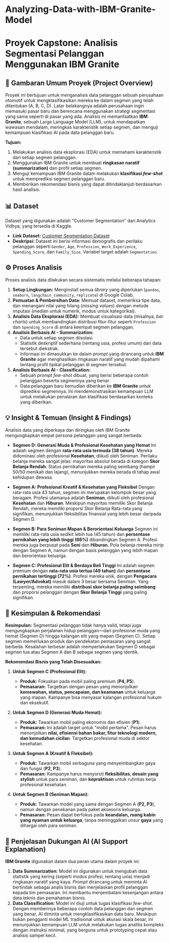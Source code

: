 # Analyzing-Data-with-IBM-Granite-Model

# Proyek Capstone: Analisis Segmentasi Pelanggan Menggunakan IBM Granite

## 📜 Gambaran Umum Proyek (Project Overview)

Proyek ini bertujuan untuk menganalisis data pelanggan sebuah perusahaan otomotif untuk mengklasifikasikan mereka ke dalam segmen yang telah ditentukan (A, B, C, D). Latar belakangnya adalah perusahaan ingin memasuki pasar baru dan berencana menggunakan strategi segmentasi yang sama seperti di pasar yang ada. Analisis ini memanfaatkan **IBM Granite**, sebuah Large Language Model (LLM), untuk mendapatkan wawasan mendalam, meringkas karakteristik setiap segmen, dan menguji kemampuan klasifikasi AI pada data pelanggan baru.

**Tujuan:**
1.  Melakukan analisis data eksplorasi (EDA) untuk memahami karakteristik dari setiap segmen pelanggan.
2.  Menggunakan IBM Granite untuk membuat **ringkasan naratif (summarization)** dari profil setiap segmen.
3.  Menguji kemampuan IBM Granite dalam melakukan **klasifikasi *few-shot*** untuk memprediksi segmen pelanggan baru.
4.  Memberikan rekomendasi bisnis yang dapat ditindaklanjuti berdasarkan hasil analisis.

## 📊 Dataset

Dataset yang digunakan adalah "Customer Segmentation" dari Analytics Vidhya, yang tersedia di Kaggle.
* **Link Dataset:** [Customer Segmentation Dataset](https://www.kaggle.com/datasets/kaushiksuresh147/customer-segmentation)
* **Deskripsi:** Dataset ini berisi informasi demografis dan perilaku pelanggan seperti `Gender`, `Age`, `Profession`, `Work_Experience`, `Spending_Score`, dan `Family_Size`. Variabel target adalah `Segmentation`.

## ⚙️ Proses Analisis

Proses analisis data dilakukan secara sistematis melalui beberapa tahapan:

1.  **Setup Lingkungan:** Menginstall semua *library* yang diperlukan (`pandas`, `seaborn`, `langchain_community`, `replicate`) di Google Colab.
2.  **Pemuatan & Pembersihan Data:** Memuat dataset, memeriksa tipe data, dan menangani nilai yang hilang (*missing values*) dengan metode imputasi (median untuk numerik, modus untuk kategorikal).
3.  **Analisis Data Eksplorasi (EDA):** Membuat visualisasi data (misalnya, *bar charts*) untuk membandingkan distribusi fitur-fitur seperti `Profession` dan `Spending_Score` di antara keempat segmen pelanggan.
4.  **Analisis Berbasis AI - Summarization:**
    * Data untuk setiap segmen diisolasi.
    * Statistik deskriptif sederhana (rentang usia, profesi umum) dari data tersebut diekstrak.
    * Informasi ini dimasukkan ke dalam *prompt* yang dirancang untuk **IBM Granite** agar menghasilkan ringkasan naratif yang mudah dipahami tentang profil tipikal pelanggan di segmen tersebut.
5.  **Analisis Berbasis AI - Classification:**
    * Sebuah *prompt* *few-shot* dibuat, yang berisi beberapa contoh pelanggan beserta segmennya yang benar.
    * Data pelanggan baru kemudian diberikan ke **IBM Granite** untuk diprediksi segmennya. Ini mendemonstrasikan kemampuan LLM untuk melakukan penalaran dan klasifikasi berdasarkan konteks yang diberikan.

## 💡 Insight & Temuan (Insight & Findings)

Analisis data yang diperkaya dan diringkas oleh IBM Granite mengungkapkan empat persona pelanggan yang sangat berbeda:

* **Segmen D: Generasi Muda & Profesional Kesehatan yang Hemat**
    Ini adalah segmen dengan **rata-rata usia termuda (38 tahun)**. Mereka didominasi oleh profesional **Kesehatan**, diikuti oleh Seniman. Perilaku belanja mereka sangat jelas: mayoritas absolut berada di kategori **Skor Belanja Rendah**. Status pernikahan mereka paling seimbang (hampir 50/50 menikah dan lajang), menunjukkan mereka berada di tahap awal kehidupan dewasa.

* **Segmen A: Profesional Kreatif & Kesehatan yang Fleksibel**
    Dengan rata-rata usia 43 tahun, segmen ini merupakan kelompok besar yang beragam. Profesi utamanya adalah **Seniman**, diikuti oleh profesional **Kesehatan** dan **Hiburan**. Meskipun mayoritas memiliki Skor Belanja Rendah, mereka memiliki proporsi Skor Belanja Rata-rata yang signifikan, menunjukkan fleksibilitas finansial yang lebih besar daripada Segmen D.

* **Segmen B: Para Seniman Mapan & Berorientasi Keluarga**
    Segmen ini memiliki rata-rata usia sedikit lebih tua (45 tahun) dan **persentase pernikahan yang lebih tinggi (66%)** dibandingkan Segmen A. Profesi mereka juga berpusat pada **Seni** dan **Hiburan**. Pola belanja mereka mirip dengan Segmen A, namun dengan basis pelanggan yang lebih mapan dan berorientasi keluarga.

* **Segmen C: Profesional Elit & Berdaya Beli Tinggi**
    Ini adalah segmen premium dengan **rata-rata usia tertua (49 tahun)** dan **persentase pernikahan tertinggi (72%)**. Profesi mereka unik, dengan **Pengacara (Lawyer/Advokat)** masuk dalam 3 besar bersama Seniman. Yang terpenting, mereka memiliki **distribusi skor belanja paling seimbang** dan proporsi pelanggan dengan **Skor Belanja Tinggi** yang paling signifikan.

## 🎯 Kesimpulan & Rekomendasi

**Kesimpulan:**
Segmentasi pelanggan tidak hanya valid, tetapi juga mengungkapkan perjalanan hidup pelanggan—dari profesional muda yang hemat (Segmen D) hingga kalangan elit yang mapan (Segmen C). Setiap segmen memerlukan produk dan pendekatan pemasaran yang sangat berbeda. Kesalahan terbesar adalah memperlakukan Segmen D sebagai segmen tua atau Segmen A dan B sebagai segmen yang identik.

**Rekomendasi Bisnis yang Telah Disesuaikan:**

1.  **Untuk Segmen C (Profesional Elit):**
    * **Produk:** Fokuskan pada mobil paling premium (**P4, P5**).
    * **Pemasaran:** Targetkan dengan pesan yang menonjolkan **kemewahan, status, pencapaian, dan keamanan** untuk keluarga yang mapan. Kampanye bisa menyasar kalangan profesional hukum dan eksekutif.

2.  **Untuk Segmen D (Generasi Muda Hemat):**
    * **Produk:** Tawarkan mobil paling ekonomis dan efisien (**P1**).
    * **Pemasaran:** Ini adalah target untuk "mobil pertama". Pesan harus menonjolkan **nilai, efisiensi bahan bakar, fitur teknologi modern, dan kemudahan cicilan**. Targetkan profesional muda di sektor kesehatan.

3.  **Untuk Segmen A (Kreatif & Fleksibel):**
    * **Produk:** Tawarkan mobil serbaguna yang menyeimbangkan gaya dan fungsi (**P2, P3**).
    * **Pemasaran:** Kampanye harus menyoroti **fleksibilitas, desain yang stylish** untuk para seniman, dan **kepraktisan** untuk rutinitas kerja profesional kesehatan.

4.  **Untuk Segmen B (Seniman Mapan):**
    * **Produk:** Tawarkan model yang sama dengan Segmen A (**P2, P3**), namun dengan penekanan pada paket aksesoris keluarga.
    * **Pemasaran:** Pesan dapat berfokus pada **keandalan, ruang kabin yang nyaman untuk keluarga**, tanpa meninggalkan unsur **gaya** yang dihargai oleh para seniman.


## 🤖 Penjelasan Dukungan AI (AI Support Explanation)

**IBM Granite** digunakan dalam dua peran utama dalam proyek ini:

1.  **Data Summarization:** Model ini digunakan untuk mengubah data statistik yang kering (seperti modus profesi, rentang usia) menjadi ringkasan naratif yang kaya. *Prompt* dirancang untuk meminta AI bertindak sebagai analis bisnis dan menjelaskan profil pelanggan kepada tim pemasaran. Ini membantu menjembatani kesenjangan antara data teknis dan pemahaman bisnis.
2.  **Data Classification:** Model ini diuji untuk tugas klasifikasi *few-shot*. Dengan memberinya beberapa contoh data pelanggan dan segmen yang benar, AI diminta untuk mengklasifikasikan data baru. Meskipun bukan pengganti model ML tradisional untuk akurasi skala besar, ini menunjukkan kemampuan LLM untuk melakukan tugas analitis kompleks dengan instruksi minimal, yang berguna untuk prototyping cepat atau analisis sampel kecil.
